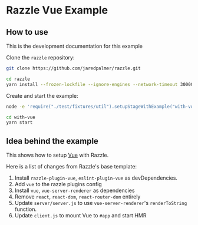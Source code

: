 # Razzle Vue Example

## How to use

<!-- START install generated instructions please keep comment here to allow auto update -->
<!-- DON'T EDIT THIS SECTION, INSTEAD RE-RUN yarn update-examples TO UPDATE -->
This is the development documentation for this example

Clone the `razzle` repository:

```bash
git clone https://github.com/jaredpalmer/razzle.git

cd razzle
yarn install --frozen-lockfile --ignore-engines --network-timeout 30000
```

Create and start the example:

```bash
node -e 'require("./test/fixtures/util").setupStageWithExample("with-vue", "with-vue", symlink=false, yarnlink=true, install=true, test=false);'

cd with-vue
yarn start
```
<!-- END install generated instructions please keep comment here to allow auto update -->

## Idea behind the example
This shows how to setup [Vue](https://vuejs.org/) with Razzle.

Here is a list of changes from Razzle's base template:
  1. Install `razzle-plugin-vue`, `eslint-plugin-vue` as devDependencies.
  2. Add `vue` to the razzle plugins config
  3. Install `vue`, `vue-server-renderer` as dependencies
  4. Remove `react`, `react-dom`, `react-router-dom` entirely
  5. Update `server/server.js` to use `vue-server-renderer`'s `renderToString` function.
  6. Update `client.js` to mount Vue to `#app` and start HMR
